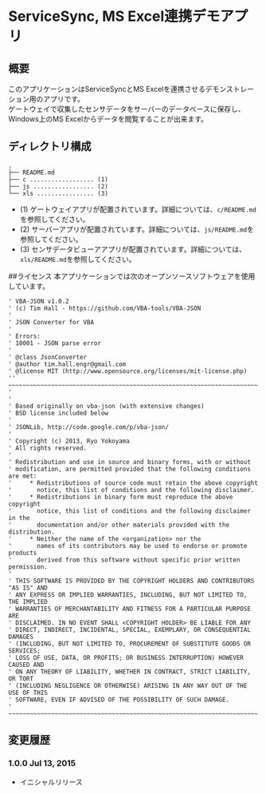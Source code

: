 ServiceSync, MS Excel連携デモアプリ
=======================

## 概要

このアプリケーションはServiceSyncとMS Excelを連携させるデモンストレーション用のアプリです。  
ゲートウェイで収集したセンサデータをサーバーのデータベースに保存し、Windows上のMS Excelからデータを閲覧することが出来ます。  
  
## ディレクトリ構成
````
.  
├── README.md  
├── c .................. (1)  
├── js ................. (2)  
└── xls ................ (3)  
````
- (1) ゲートウェイアプリが配置されています。詳細については、`c/README.md`を参照してください。  
- (2) サーバーアプリが配置されています。詳細については、`js/README.md`を参照してください。  
- (3) センサデータビューアアプリが配置されています。詳細については、`xls/README.md`を参照してください。  

##ライセンス
本アプリケーションでは次のオープンソースソフトウェアを使用しています。  
````
' VBA-JSON v1.0.2  
' (c) Tim Hall - https://github.com/VBA-tools/VBA-JSON  
'  
' JSON Converter for VBA  
'  
' Errors:  
' 10001 - JSON parse error  
'  
' @class JsonConverter  
' @author tim.hall.engr@gmail.com  
' @license MIT (http://www.opensource.org/licenses/mit-license.php)  
'' ~~~~~~~~~~~~~~~~~~~~~~~~~~~~~~~~~~~~~~~~~~~~~~~~~~~~~~~~~~~~~~~~~~~~~~ '  
'  
' Based originally on vba-json (with extensive changes)  
' BSD license included below  
'  
' JSONLib, http://code.google.com/p/vba-json/  
'  
' Copyright (c) 2013, Ryo Yokoyama  
' All rights reserved.  
'  
' Redistribution and use in source and binary forms, with or without  
' modification, are permitted provided that the following conditions are met:  
'     * Redistributions of source code must retain the above copyright  
'       notice, this list of conditions and the following disclaimer.  
'     * Redistributions in binary form must reproduce the above copyright  
'       notice, this list of conditions and the following disclaimer in the  
'       documentation and/or other materials provided with the distribution.  
'     * Neither the name of the <organization> nor the  
'       names of its contributors may be used to endorse or promote products  
'       derived from this software without specific prior written permission.  
'  
' THIS SOFTWARE IS PROVIDED BY THE COPYRIGHT HOLDERS AND CONTRIBUTORS "AS IS" AND  
' ANY EXPRESS OR IMPLIED WARRANTIES, INCLUDING, BUT NOT LIMITED TO, THE IMPLIED  
' WARRANTIES OF MERCHANTABILITY AND FITNESS FOR A PARTICULAR PURPOSE ARE  
' DISCLAIMED. IN NO EVENT SHALL <COPYRIGHT HOLDER> BE LIABLE FOR ANY  
' DIRECT, INDIRECT, INCIDENTAL, SPECIAL, EXEMPLARY, OR CONSEQUENTIAL DAMAGES  
' (INCLUDING, BUT NOT LIMITED TO, PROCUREMENT OF SUBSTITUTE GOODS OR SERVICES;  
' LOSS OF USE, DATA, OR PROFITS; OR BUSINESS INTERRUPTION) HOWEVER CAUSED AND  
' ON ANY THEORY OF LIABILITY, WHETHER IN CONTRACT, STRICT LIABILITY, OR TORT  
' (INCLUDING NEGLIGENCE OR OTHERWISE) ARISING IN ANY WAY OUT OF THE USE OF THIS  
' SOFTWARE, EVEN IF ADVISED OF THE POSSIBILITY OF SUCH DAMAGE.  
' ~~~~~~~~~~~~~~~~~~~~~~~~~~~~~~~~~~~~~~~~~~~~~~~~~~~~~~~~~~~~~~~~~~~~~~   
````

## 変更履歴

### 1.0.0 Jul 13, 2015

- イニシャルリリース
